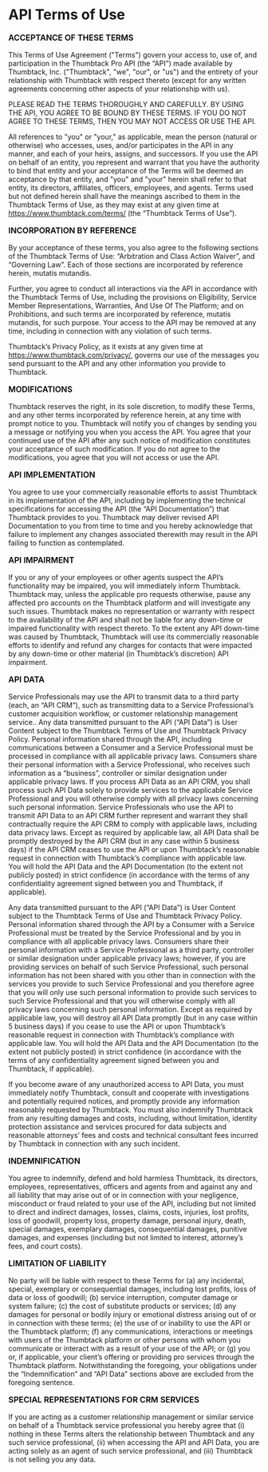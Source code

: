# API Terms of Use




<p style="font-size: 16px;color:black; font-weight: 600">ACCEPTANCE OF THESE TERMS</p>

This Terms of Use Agreement ("Terms") govern your access to, use of, and participation in the Thumbtack Pro API (the “API”) made available by Thumbtack, Inc. ("Thumbtack", "we", "our", or "us") and the entirety of your relationship with Thumbtack with respect thereto (except for any written agreements concerning other aspects of your relationship with us).

PLEASE READ THE TERMS THOROUGHLY AND CAREFULLY. BY USING THE API, YOU AGREE TO BE BOUND BY THESE TERMS. IF YOU DO NOT AGREE TO THESE TERMS, THEN YOU MAY NOT ACCESS OR USE THE API.

All references to "you" or "your," as applicable, mean the person (natural or otherwise) who accesses, uses, and/or participates in the API in any manner, and each of your heirs, assigns, and successors. If you use the API on behalf of an entity, you represent and warrant that you have the authority to bind that entity and your acceptance of the Terms will be deemed an acceptance by that entity, and "you" and "your" herein shall refer to that entity, its directors, affiliates, officers, employees, and agents. Terms used but not defined herein shall have the meanings ascribed to them in the Thumbtack Terms of Use, as they may exist at any given time at https://www.thumbtack.com/terms/ (the “Thumbtack Terms of Use”).

<p style="font-size: 16px;color:black; font-weight: 600">INCORPORATION BY REFERENCE</p>

By your acceptance of these terms, you also agree to the following sections of the Thumbtack Terms of Use: “Arbitration and Class Action Waiver”, and “Governing Law”. Each of those sections are incorporated by reference herein, mutatis mutandis.

Further, you agree to conduct all interactions via the API in accordance with the Thumbtack Terms of Use, including the provisions on Eligibility, Service Member Representations, Warranties, And Use Of The Platform; and on Prohibitions, and such terms are incorporated by reference, mutatis mutandis, for such purpose. Your access to the API may be removed at any time, including in connection with any violation of such terms.

Thumbtack’s Privacy Policy, as it exists at any given time at https://www.thumbtack.com/privacy/, governs our use of the messages you send pursuant to the API and any other information you provide to Thumbtack.

<p style="font-size: 16px;color:black; font-weight: 600">MODIFICATIONS</p>

Thumbtack reserves the right, in its sole discretion, to modify these Terms, and any other terms incorporated by reference herein, at any time with prompt notice to you. Thumbtack will notify you of changes by sending you a message or notifying you when you access the API. You agree that your continued use of the API after any such notice of modification constitutes your acceptance of such modification.  If you do not agree to the modifications, you agree that you will not access or use the API.

<p style="font-size: 16px;color:black; font-weight: 600">API IMPLEMENTATION</p>

You agree to use your commercially reasonable efforts to assist Thumbtack in its implementation of the API, including by implementing the technical specifications for accessing the API (the “API Documentation”) that Thumbtack provides to you. Thumbtack may deliver revised API Documentation to you from time to time and you hereby acknowledge that failure to implement any changes associated therewith may result in the API failing to function as contemplated.

<p style="font-size: 16px;color:black; font-weight: 600">API IMPAIRMENT</p>

If you or any of your employees or other agents suspect the API’s functionality may be impaired, you will immediately inform Thumbtack. Thumbtack may, unless the applicable pro requests otherwise, pause any affected pro accounts on the Thumbtack platform and will investigate any such issues. Thumbtack makes no representation or warranty with respect to the availability of the API and shall not be liable for any down-time or impaired functionality with respect thereto. To the extent any API down-time was caused by Thumbtack, Thumbtack will use its commercially reasonable efforts to identify and refund any charges for contacts that were impacted by any down-time or other material (in Thumbtack’s discretion) API impairment.

<p style="font-size: 16px;color:black; font-weight: 600">API DATA</p>

Service Professionals may use the API to transmit data to a third party (each, an “API CRM”), such as transmitting data to a Service Professional’s customer acquisition workflow, or customer relationship management service.. Any data transmitted pursuant to the API (“API Data”) is User Content subject to the Thumbtack Terms of Use and Thumbtack Privacy Policy. Personal information shared through the API, including communications between a Consumer and a Service Professional must be processed in compliance with all applicable privacy laws. Consumers share their personal information with a Service Professional, who receives such information as a “business”, controller or similar designation under applicable privacy laws. If you process API Data as an API CRM, you shall process such API Data solely to provide services to the applicable Service Professional and you will otherwise comply with all privacy laws concerning such personal information. Service Professionals who use the API to transmit API Data to an API CRM further represent and warrant they shall contractually require the API CRM to comply with applicable laws, including data privacy laws. Except as required by applicable law, all API Data shall be promptly destroyed by the API CRM (but in any case within 5 business days) if the API CRM ceases to use the API or upon Thumbtack’s reasonable request in connection with Thumbtack’s compliance with applicable law. You will hold the API Data and the API Documentation (to the extent not publicly posted) in strict confidence (in accordance with the terms of any confidentiality agreement signed between you and Thumbtack, if applicable).

Any data transmitted pursuant to the API (“API Data”) is User Content subject to the Thumbtack Terms of Use and Thumbtack Privacy Policy. Personal information shared through the API by a Consumer with a Service Professional must be treated by the Service Professional and by you in compliance with all applicable privacy laws. Consumers share their personal information with a Service Professional as a third party, controller or similar designation under applicable privacy laws; however, if you are providing services on behalf of such Service Professional, such personal information has not been shared with you other than in connection with the services you provide to such Service Professional and you therefore agree that you will only use such personal information to provide such services to such Service Professional and that you will otherwise comply with all privacy laws concerning such personal information.  Except as required by applicable law, you will destroy all API Data promptly (but in any case within 5 business days) if you cease to use the API or upon Thumbtack’s reasonable request in connection with Thumbtack’s compliance with applicable law.  You will hold the API Data and the API Documentation (to the extent not publicly posted) in strict confidence (in accordance with the terms of any confidentiality agreement signed between you and Thumbtack, if applicable).

If you become aware of any unauthorized access to API Data, you must immediately notify Thumbtack, consult and cooperate with investigations and potentially required notices, and promptly provide any information reasonably requested by Thumbtack. You must also indemnify Thumbtack from any resulting damages and costs, including, without limitation, identity protection assistance and services procured for data subjects and reasonable attorneys’ fees and costs and technical consultant fees incurred by Thumbtack in connection with any such incident.

<p style="font-size: 16px;color:black; font-weight: 600">INDEMNIFICATION</p>

You agree to indemnify, defend and hold harmless Thumbtack, its directors, employees, representatives, officers and agents from and against any and all liability that may arise out of or in connection with your negligence, misconduct or fraud related to your use of the API, including but not limited to direct and indirect damages, losses, claims, costs, injuries, lost profits, loss of goodwill, property loss, property damage, personal injury, death, special damages, exemplary damages, consequential damages, punitive damages, and expenses (including but not limited to interest, attorney’s fees, and court costs).

<p style="font-size: 16px;color:black; font-weight: 600">LIMITATION OF LIABILITY</p>

No party will be liable with respect to these Terms for (a) any incidental, special, exemplary or consequential damages, including lost profits, loss of data or loss of goodwill; (b) service interruption, computer damage or system failure; (c) the cost of substitute products or services; (d) any damages for personal or bodily injury or emotional distress arising out of or in connection with these terms; (e) the use of or inability to use the API or the Thumbtack platform; (f) any communications, interactions or meetings with users of the Thumbtack platform or other persons with whom you communicate or interact with as a result of your use of the API; or (g) you or, if applicable, your client’s offering or providing pro services through the Thumbtack platform. Notwithstanding the foregoing, your obligations under the “Indemnification” and “API Data” sections above are excluded from the foregoing sentence.

<p style="font-size: 16px;color:black; font-weight: 600">SPECIAL REPRESENTATIONS FOR CRM SERVICES</p>

If you are acting as a customer relationship management or similar service on behalf of a Thumbtack service professional you hereby agree that (i) nothing in these Terms alters the relationship between Thumbtack and any such service professional, (ii) when accessing the API and API Data, you are acting solely as an agent of such service professional, and (iii) Thumbtack is not selling you any data.
